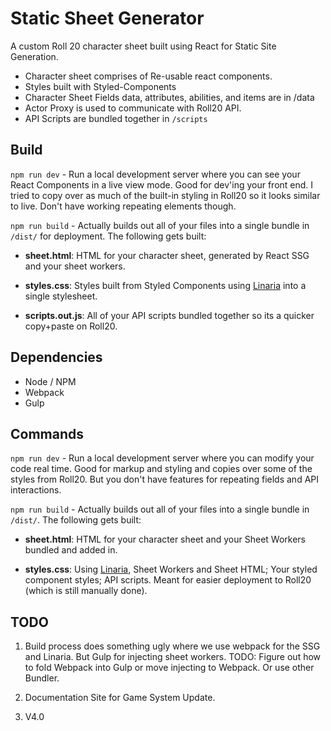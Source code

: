 # Static Sheet Generator #

A custom Roll 20 character sheet built using React for Static Site Generation.

- Character sheet comprises of Re-usable react components.
- Styles built with Styled-Components
- Character Sheet Fields data, attributes, abilities, and items are in /data
- Actor Proxy is used to communicate with Roll20 API.
- API Scripts are bundled together in `/scripts`



## Build ##

`npm run dev` - Run a local development server where you can see your React Components in a live view mode. Good for dev'ing your front end. I tried to copy over as much of the built-in styling in Roll20 so it looks similar to live. Don't have working repeating elements though.

`npm run build` - Actually builds out all of your files into a single bundle in `/dist/` for deployment. The following gets built:   

- **sheet.html**: HTML for your character sheet, generated by React SSG and your sheet workers.

- **styles.css**: Styles built from Styled Components using [Linaria](https://github.com/callstack/linaria) into a single stylesheet. 

- **scripts.out.js**: All of your API scripts bundled together so its a quicker copy+paste on Roll20.





## Dependencies ##

- Node / NPM
- Webpack
- Gulp


## Commands #


`npm run dev` - Run a local development server where you can modify your code real time. Good for markup and styling and copies over some of the styles from Roll20. But you don't have features for repeating fields and API interactions.

`npm run build` - Actually builds out all of your files into a single bundle in `/dist/`. The following gets built:   

- **sheet.html**: HTML for your character sheet and your Sheet Workers bundled and added in.

- **styles.css**: Using [Linaria](https://github.com/callstack/linaria),
Sheet Workers and Sheet HTML; Your styled component styles; API scripts. Meant for easier deployment to Roll20 (which is still manually done).




## TODO ##
1. Build process does something ugly where we use webpack for the SSG and Linaria. But Gulp for injecting sheet workers.
TODO: Figure out how to fold Webpack into Gulp or move injecting to Webpack. Or use other Bundler.

2. Documentation Site for Game System Update.

3. V4.0





